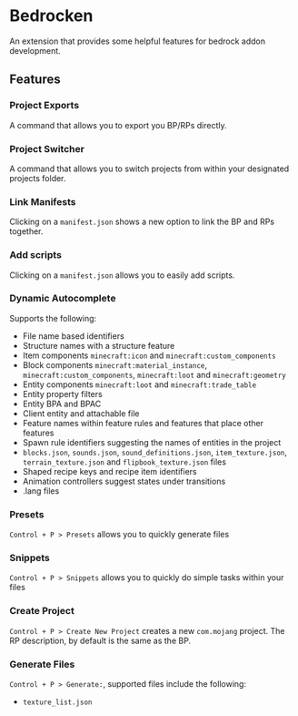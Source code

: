 # Bedrocken

An extension that provides some helpful features for bedrock addon development.

## Features

### Project Exports

A command that allows you to export you BP/RPs directly.

### Project Switcher

A command that allows you to switch projects from within your designated projects folder.

### Link Manifests

Clicking on a `manifest.json` shows a new option to link the BP and RPs together.

### Add scripts

Clicking on a `manifest.json` allows you to easily add scripts.

### Dynamic Autocomplete

Supports the following:

- File name based identifiers
- Structure names with a structure feature
- Item components `minecraft:icon` and `minecraft:custom_components`
- Block components `minecraft:material_instance`, `minecraft:custom_components`, `minecraft:loot` and `minecraft:geometry`
- Entity components `minecraft:loot` and `minecraft:trade_table`
- Entity property filters
- Entity BPA and BPAC
- Client entity and attachable file
- Feature names within feature rules and features that place other features
- Spawn rule identifiers suggesting the names of entities in the project
- `blocks.json`, `sounds.json`, `sound_definitions.json`, `item_texture.json`, `terrain_texture.json` and `flipbook_texture.json` files
- Shaped recipe keys and recipe item identifiers
- Animation controllers suggest states under transitions
- .lang files

### Presets

`Control + P > Presets` allows you to quickly generate files

### Snippets

`Control + P > Snippets` allows you to quickly do simple tasks within your files

### Create Project

`Control + P > Create New Project` creates a new `com.mojang` project. The RP description, by default is the same as the BP.

### Generate Files

`Control + P > Generate:`, supported files include the following:

- `texture_list.json`
